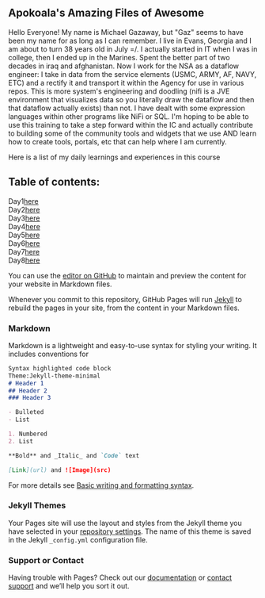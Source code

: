## Apokoala's Amazing Files of Awesome

Hello Everyone! My name is Michael Gazaway, but "Gaz" seems to have been my name for as long as I can remember. I live in Evans, Georgia and I am about to turn 38 years old in July =/. I actually started in IT when I was in college, then I ended up in the Marines. Spent the better part of two decades in iraq and afghanistan. Now I work for the NSA as a dataflow engineer: I take in data from the service elements (USMC, ARMY, AF, NAVY, ETC) and a rectify it and transport it within the Agency for use in various repos. This is more system's engineering and doodling (nifi is a JVE environment that visualizes data so you literally draw the dataflow and then that dataflow actually exists) than not. I have dealt with some expression languages within other programs like NiFi or SQL. I'm hoping to be able to use this training to take a step forward within the IC and actually contribute to building some of the community tools and widgets that we use AND learn how to create tools, portals, etc that can help where I am currently.

Here is a list of my daily learnings and experiences in this course

## Table of contents:

Day1[here](https://apokoala.github.io/reading-notes/day1)<br/>
Day2[here](https://apokoala.github.io/reading-notes/day2)<br/>
Day3[here](https://apokoala.github.io/reading-notes/day3)<br/>
Day4[here](https://apokoala.github.io/reading-notes/day4)<br/>
Day5[here](https://apokoala.github.io/reading-notes/day5)<br/>
Day6[here](https://apokoala.github.io/reading-notes/day6)<br/>
Day7[here](https://apokoala.github.io/reading-notes/day7)<br/>
Day8[here](https://apokoala.github.io/reading-notes/day8)<br/>



You can use the [editor on GitHub](https://github.com/Apokoala/Apokoala.github.io/edit/main/index.md) to maintain and preview the content for your website in Markdown files.

Whenever you commit to this repository, GitHub Pages will run [Jekyll](https://jekyllrb.com/) to rebuild the pages in your site, from the content in your Markdown files.

### Markdown

Markdown is a lightweight and easy-to-use syntax for styling your writing. It includes conventions for

```markdown
Syntax highlighted code block
Theme:Jekyll-theme-minimal
# Header 1
## Header 2
### Header 3

- Bulleted
- List

1. Numbered
2. List

**Bold** and _Italic_ and `Code` text

[Link](url) and ![Image](src)
```

For more details see [Basic writing and formatting syntax](https://docs.github.com/en/github/writing-on-github/getting-started-with-writing-and-formatting-on-github/basic-writing-and-formatting-syntax).

### Jekyll Themes

Your Pages site will use the layout and styles from the Jekyll theme you have selected in your [repository settings](https://github.com/Apokoala/Apokoala.github.io/settings/pages). The name of this theme is saved in the Jekyll `_config.yml` configuration file.

### Support or Contact

Having trouble with Pages? Check out our [documentation](https://docs.github.com/categories/github-pages-basics/) or [contact support](https://support.github.com/contact) and we’ll help you sort it out.
